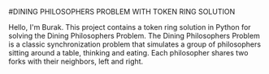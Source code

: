 #DINING PHILOSOPHERS PROBLEM WITH TOKEN RING SOLUTION

Hello, I'm Burak. This project contains a token ring solution in Python for solving the Dining Philosophers Problem. The Dining Philosophers Problem is a classic synchronization problem that simulates a group of philosophers sitting around a table, thinking and eating. Each philosopher shares two forks with their neighbors, left and right.
